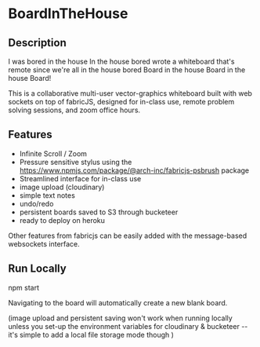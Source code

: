 # BoardInTheHouse

## Description

I was bored in the house
In the house bored
wrote a whiteboard that's remote
since we're all in the house bored
Board in the house
Board in the house
Board!

This is a collaborative multi-user vector-graphics whiteboard built with web sockets on top of fabricJS, designed for in-class use, remote problem solving sessions, and zoom office hours. 

## Features

+ Infinite Scroll / Zoom
+ Pressure sensitive stylus using the https://www.npmjs.com/package/@arch-inc/fabricjs-psbrush package
+ Streamlined interface for in-class use
+ image upload (cloudinary)
+ simple text notes
+ undo/redo
+ persistent boards saved to S3 through bucketeer
+ ready to deploy on heroku

Other features from fabricjs can be easily added with the message-based websockets interface.

## Run Locally

npm start

Navigating to the board will automatically create a new blank board.

 (image upload and persistent saving won't work when running locally unless you set-up the environment variables for cloudinary & bucketeer -- it's simple to add a local file storage mode though )

